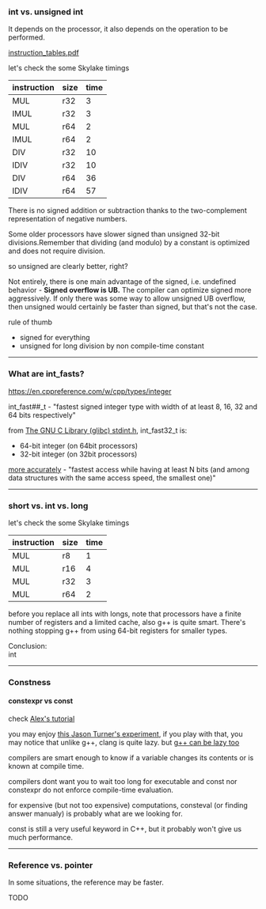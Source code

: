 
### int vs. unsigned int

It depends on the processor, it also depends on the operation to be performed.

[instruction_tables.pdf](https://www.agner.org/optimize/instruction_tables.pdf)

let's check the some Skylake timings

| instruction | size | time | 
| ---- | --- | -- |
| MUL  | r32 | 3  |
| IMUL | r32 | 3  |
| MUL  | r64 | 2  |
| IMUL | r64 | 2  |
| DIV  | r32 | 10 |
| IDIV | r32 | 10 |
| DIV  | r64 | 36 |
| IDIV | r64 | 57 |

There is no signed addition or subtraction thanks to the two-complement representation of negative numbers.

Some older processors have slower signed than unsigned 32-bit divisions.Remember that dividing (and modulo) by a constant is optimized and does not require division.

so unsigned are clearly better, right?

Not entirely, there is one main advantage of the signed, i.e. undefined behavior - **Signed overflow is UB.** The compiler can optimize signed more aggressively. If only there was some way to allow unsigned UB overflow, then unsigned would certainly be faster than signed, but that's not the case.

rule of thumb

- signed for everything
- unsigned for long division by non compile-time constant

---

### What are int_fasts?

https://en.cppreference.com/w/cpp/types/integer

int_fast##_t - "fastest signed integer type with width of at least 8, 16, 32 and 64 bits respectively"

from [The GNU C Library (glibc) stdint.h](https://github.com/gcc-mirror/gcc/blob/master/gcc/config/glibc-stdint.h), int_fast32_t is:

- 64-bit integer (on 64bit processors)  
- 32-bit integer (on 32bit processors)

[more accurately](https://www.gnu.org/software/libc/manual/html_node/Integers.html) - "fastest access while having at least N bits (and among data structures with the same access speed, the smallest one)"

---

### short vs. int vs. long

let's check the some Skylake timings

| instruction | size | time | 
| ---- | --- | -- |
| MUL  | r8  | 1  |
| MUL  | r16 | 4  |
| MUL  | r32 | 3  |
| MUL  | r64 | 2  |

before you replace all ints with longs, note that processors have a finite number of registers and a limited cache, also g++ is quite smart. There's nothing stopping g++ from using 64-bit registers for smaller types.

Conclusion:  
int

---

### Constness

#### constexpr vs const

check [Alex's tutorial](https://www.learncpp.com/cpp-tutorial/constexpr-variables/)

you may enjoy [this Jason Turner's experiment](https://twitter.com/lefticus/status/1002235029429239809?lang=en), if you play with that, you may notice that unlike g++, clang is quite lazy. but [g++ can be lazy too](https://gcc.godbolt.org/z/ddKbvbK7E)

compilers are smart enough to know if a variable changes its contents or is known at compile time.

compilers dont want you to wait too long for executable and const nor constexpr do not enforce compile-time evaluation.

for expensive (but not too expensive) computations, consteval (or finding answer manualy) is probably what are we looking for.

const is still a very useful keyword in C++, but it probably won't give us much performance.

---

### Reference vs. pointer

In some situations, the reference may be faster.

TODO